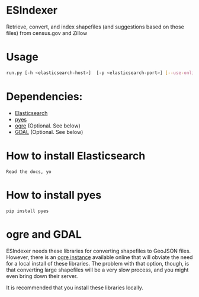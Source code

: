ESIndexer
=========
Retrieve, convert, and index shapefiles (and suggestions based on those files) from census.gov and Zillow

# Usage
```bash
run.py [-h <elasticsearch-host>]  [-p <elasticsearch-port>] [--use-online-ogre]
```

# Dependencies:
* [Elasticsearch](http://www.elasticsearch.org)
* [pyes](https://pyes.readthedocs.org/en/latest)
* [ogre](https://github.com/wavded/ogre) (Optional. See below)
* [GDAL](http://www.gdal.org/index.html) (Optional. See below)


# How to install Elasticsearch
```
Read the docs, yo
```

# How to install pyes
```
pip install pyes
```

# ogre and GDAL
ESIndexer needs these libraries for converting shapefiles to GeoJSON files.
However, there is an [ogre instance](http://ogre.adc4gis.com) available online that will
obviate the need for a local install of these libraries. The problem with that option, though,
is that converting large shapefiles will be a very slow process, and you might even bring down
their server.

It is recommended that you install these libraries locally.

